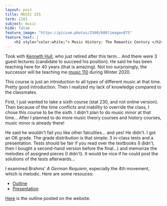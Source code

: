 ```yaml
---
layout: post
title: MUSIC 255
term: 1181
subject: music
hide: false
feature_image: "https://picsum.photos/2560/600?image=875"
feature_text: |
    <h2 style="color:white;"> Music History: The Romantic Century </h2>
---
```


Took with [Kenneth Hull](https://uwaterloo.ca/grebel/people-profiles/kenneth-hull), who just retired after this term... And there were 3 guest lectures (candidate to succeed his position). He said he has been teaching here for 40 years (that is amazing). Not too surprisingly, the successor will be teaching me [music 110](/20-01/MUSIC110/) during Winter 2020.

This course is just an introduction to all types of different music at that time. Pretty good introduction. Then I realized my lack of knowledge compared to the classmates.

First, I just wanted to take a sixth course (stat 230, and not online version). Then because of the time conflicts and inability to override the class, I chose this course to be the sixth. I didn't plan to do music minor at that time... After I planned to do more music theory courses and history courses, music minor is already there!

He said he wouldn't fail you like other falculties... and yes! He didn't. I got an OK grade. The grade distribution is that simple: 3 in-class tests and a presentation. Tests should be fair if you read over the textbooks (I didn't, then I bought a second-hand version before the final...) and memorize the melodies of assigned pieces (I didn't). It would be nice if he could post the solutions of the tests afterwards...

I examined Brahms' *A German Requiem*, especially the 4th movement, which is melodic. Here are some resouces:
- [Outline](/pdfs/1181/music255/outline.pdf)
- [Presentation](/pdfs/1181/music255/post.pdf)

[Here](https://uwaterloo.ca/music/sites/ca.music/files/uploads/files/mus_255_w18_-_k._hull_-_accessible.pdf) is the outline posted on the website.
